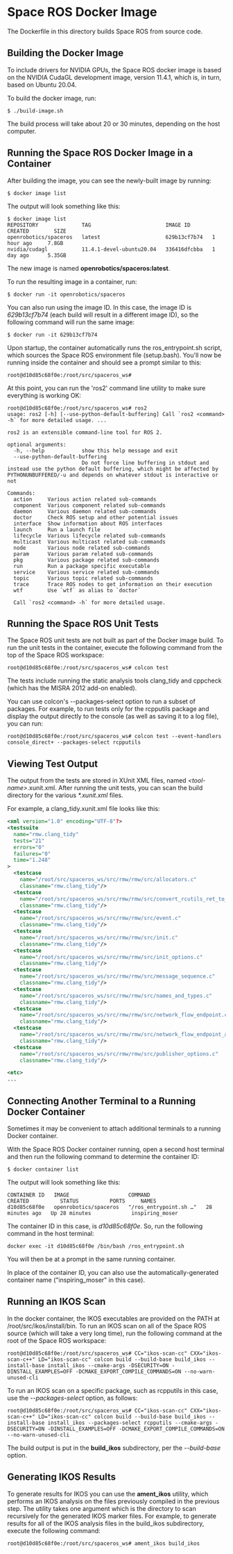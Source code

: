 # Space ROS Docker Image

The Dockerfile in this directory builds Space ROS from source code.

## Building the Docker Image

To include drivers for NVIDIA GPUs, the Space ROS docker image is based on the NVIDIA CudaGL development image, version 11.4.1, which is, in turn, based on Ubuntu 20.04.

To build the docker image, run:

```
$ ./build-image.sh
```

The build process will take about 20 or 30 minutes, depending on the host computer.

## Running the Space ROS Docker Image in a Container

After building the image, you can see the newly-built image by running:

```
$ docker image list
```

The output will look something like this:

```
$ docker image list
REPOSITORY              TAG                        IMAGE ID       CREATED        SIZE
openrobotics/spaceros   latest                     629b13cf7b74   1 hour ago     7.8GB
nvidia/cudagl           11.4.1-devel-ubuntu20.04   336416dfcbba   1 day ago      5.35GB
```

The new image is named **openrobotics/spaceros:latest**.

To run the resulting image in a container, run:

```
$ docker run -it openrobotics/spaceros
```

You can also run using the image ID. In this case, the image ID is *629b13cf7b74* (each build will result in a different image ID), so the following command will run the same image:

```
$ docker run -it 629b13cf7b74
```

Upon startup, the container automatically runs the ros_entrypoint.sh script, which sources the Space ROS environment file (setup.bash). You'll now be running inside the container and should see a prompt similar to this:

```
root@d10d85c68f0e:/root/src/spaceros_ws# 
```

At this point, you can run the 'ros2' command line utility to make sure everything is working OK:

```
root@d10d85c68f0e:/root/src/spaceros_ws# ros2
usage: ros2 [-h] [--use-python-default-buffering] Call `ros2 <command> -h` for more detailed usage. ...

ros2 is an extensible command-line tool for ROS 2.

optional arguments:
  -h, --help            show this help message and exit
  --use-python-default-buffering
                        Do not force line buffering in stdout and instead use the python default buffering, which might be affected by PYTHONUNBUFFERED/-u and depends on whatever stdout is interactive or not

Commands:
  action     Various action related sub-commands
  component  Various component related sub-commands
  daemon     Various daemon related sub-commands
  doctor     Check ROS setup and other potential issues
  interface  Show information about ROS interfaces
  launch     Run a launch file
  lifecycle  Various lifecycle related sub-commands
  multicast  Various multicast related sub-commands
  node       Various node related sub-commands
  param      Various param related sub-commands
  pkg        Various package related sub-commands
  run        Run a package specific executable
  service    Various service related sub-commands
  topic      Various topic related sub-commands
  trace      Trace ROS nodes to get information on their execution
  wtf        Use `wtf` as alias to `doctor`

  Call `ros2 <command> -h` for more detailed usage.
```

## Running the Space ROS Unit Tests

The Space ROS unit tests are not built as part of the Docker image build. To run the unit tests in the container, execute the following command from the top of the Space ROS workspace:

```
root@d10d85c68f0e:/root/src/spaceros_ws# colcon test
```

The tests include running the static analysis tools clang_tidy and cppcheck (which has the MISRA 2012 add-on enabled).

You can use colcon's --packages-select option to run a subset of packages. For example, to run tests only for the rcpputils package and display the output directly to the console (as well as saving it to a log file), you can run:

```
root@d10d85c68f0e:/root/src/spaceros_ws# colcon test --event-handlers console_direct+ --packages-select rcpputils
```

## Viewing Test Output

 The output from the tests are stored in XUnit XML files, named *\<tool-name\>*.xunit.xml. After running the unit tests, you can scan the build directory for the various *\*.xunit.xml* files.

 For example, a clang_tidy.xunit.xml file looks like this:

```xml
<xml version="1.0" encoding="UTF-8"?>
<testsuite
  name="rmw.clang_tidy"
  tests="21"
  errors="0"
  failures="0"
  time="1.248"
>
  <testcase
    name="/root/src/spaceros_ws/src/rmw/rmw/src/allocators.c"
    classname="rmw.clang_tidy"/>
  <testcase
    name="/root/src/spaceros_ws/src/rmw/rmw/src/convert_rcutils_ret_to_rmw_ret.c"
    classname="rmw.clang_tidy"/>
  <testcase
    name="/root/src/spaceros_ws/src/rmw/rmw/src/event.c"
    classname="rmw.clang_tidy"/>
  <testcase
    name="/root/src/spaceros_ws/src/rmw/rmw/src/init.c"
    classname="rmw.clang_tidy"/>
  <testcase
    name="/root/src/spaceros_ws/src/rmw/rmw/src/init_options.c"
    classname="rmw.clang_tidy"/>
  <testcase
    name="/root/src/spaceros_ws/src/rmw/rmw/src/message_sequence.c"
    classname="rmw.clang_tidy"/>
  <testcase
    name="/root/src/spaceros_ws/src/rmw/rmw/src/names_and_types.c"
    classname="rmw.clang_tidy"/>
  <testcase
    name="/root/src/spaceros_ws/src/rmw/rmw/src/network_flow_endpoint.c"
    classname="rmw.clang_tidy"/>
  <testcase
    name="/root/src/spaceros_ws/src/rmw/rmw/src/network_flow_endpoint_array.c"
    classname="rmw.clang_tidy"/>
  <testcase
    name="/root/src/spaceros_ws/src/rmw/rmw/src/publisher_options.c"
    classname="rmw.clang_tidy"/>

<etc>    
...

```

## Connecting Another Terminal to a Running Docker Container

Sometimes it may be convenient to attach additional terminals to a running Docker container.

With the Space ROS Docker container running, open a second host terminal and then run the following command to determine the container ID:

```
$ docker container list
```

The output will look something like this:

```
CONTAINER ID   IMAGE                   COMMAND                  CREATED          STATUS          PORTS     NAMES
d10d85c68f0e   openrobotics/spaceros   "/ros_entrypoint.sh …"   28 minutes ago   Up 28 minutes             inspiring_moser
```

The container ID in this case, is *d10d85c68f0e*. So, run the following command in the host terminal:

```
docker exec -it d10d85c68f0e /bin/bash /ros_entrypoint.sh
```

You will then be at a prompt in the same running container.

In place of the container ID, you can also use the automatically-generated container name ("inspiring_moser" in this case).

## Running an IKOS Scan

In the docker container, the IKOS executables are provided on the PATH at /root/src/ikos/install/bin.
To run an IKOS scan on all of the Space ROS source (which will take a very long time), run the following command at the root of the Space ROS workspace:

```
root@d10d85c68f0e:/root/src/spaceros_ws# CC="ikos-scan-cc" CXX="ikos-scan-c++" LD="ikos-scan-cc" colcon build --build-base build_ikos --install-base install_ikos --cmake-args -DSECURITY=ON -DINSTALL_EXAMPLES=OFF -DCMAKE_EXPORT_COMPILE_COMMANDS=ON --no-warn-unused-cli
```

To run an IKOS scan on a specific package, such as rcpputils in this case, use the *--packages-select* option, as follows:

```
root@d10d85c68f0e:/root/src/spaceros_ws# CC="ikos-scan-cc" CXX="ikos-scan-c++" LD="ikos-scan-cc" colcon build --build-base build_ikos --install-base install_ikos --packages-select rcpputils --cmake-args -DSECURITY=ON -DINSTALL_EXAMPLES=OFF -DCMAKE_EXPORT_COMPILE_COMMANDS=ON --no-warn-unused-cli
```

The build output is put in the **build_ikos** subdirectory, per the *--build-base* option.

## Generating IKOS Results

To generate results for IKOS you can use the **ament_ikos** utility, which performs an IKOS analysis on the files previously compiled in the previous step. 
The utility takes one argument which is the directory to scan recursively for the generated IKOS marker files. 
For example, to generate results for all of the IKOS analysis files in the build_ikos subdirectory, execute the following command:

```
root@d10d85c68f0e:/root/src/spaceros_ws# ament_ikos build_ikos
```
